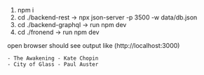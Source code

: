 1. npm i
2. cd ./backend-rest -> npx json-server -p 3500 -w data/db.json
3. cd ./backend-graphql -> run npm dev
4. cd ./fronend -> run npm dev

open browser should see output like (http://localhost:3000)
```
- The Awakening - Kate Chopin
- City of Glass - Paul Auster
```